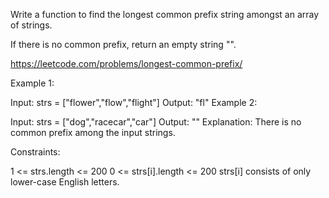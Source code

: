 Write a function to find the longest common prefix string amongst an array of strings.

If there is no common prefix, return an empty string "".

https://leetcode.com/problems/longest-common-prefix/


Example 1:

Input: strs = ["flower","flow","flight"]
Output: "fl"
Example 2:

Input: strs = ["dog","racecar","car"]
Output: ""
Explanation: There is no common prefix among the input strings.


Constraints:

1 <= strs.length <= 200
0 <= strs[i].length <= 200
strs[i] consists of only lower-case English letters.